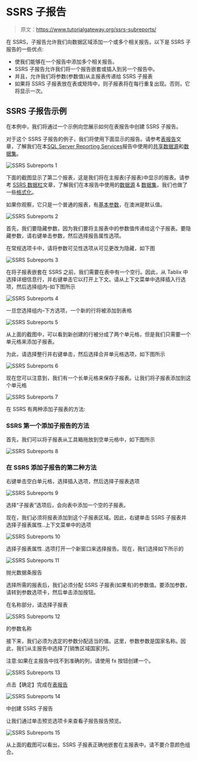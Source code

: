 # SSRS 子报告

> 原文：<https://www.tutorialgateway.org/ssrs-subreports/>

在 SSRS，子报告允许我们向数据区域添加一个或多个相关报告。以下是 SSRS 子报告的一些优点:

*   使我们能够在一个报告中添加多个相关报告。
*   SSRS 子报告允许我们将一个报告嵌套或插入到另一个报告中。
*   并且，允许我们将参数(参数值)从主报表传递给 SSRS 子报表
*   如果将 SSRS 子报表放在表或矩阵中，则子报表将在每行重复出现。否则，它将显示一次。

## SSRS 子报告示例

在本例中，我们将通过一个示例向您展示如何在表报告中创建 SSRS 子报告。

对于这个 SSRS 子报告的例子，我们将使用下面显示的报告。请参考[表报告](https://www.tutorialgateway.org/ssrs-table-report/)文章，了解我们在本[SQL Server Reporting Services](https://www.tutorialgateway.org/ssrs/)报告中使用的[共享数据源](https://www.tutorialgateway.org/ssrs-shared-data-source/)和[数据集](https://www.tutorialgateway.org/shared-dataset-in-ssrs/)。

![SSRS Subreports 1](img/ac1a8a06f24b41b205d307e1d1661c83.png)

下面的截图显示了第二个报表，这是我们将在主报表(子报表)中显示的报表。请参考 [SSRS 数据栏](https://www.tutorialgateway.org/data-bars-in-ssrs/)文章，了解我们在本报告中使用的[数据源](https://www.tutorialgateway.org/ssrs-shared-data-source/) & [数据集](https://www.tutorialgateway.org/shared-dataset-in-ssrs/)，我们也做了一些[格式化](https://www.tutorialgateway.org/formatting-data-bars-in-ssrs/)。

如果你观察，它只是一个普通的报表，有[基本参数](https://www.tutorialgateway.org/ssrs-report-parameters/)，在澳洲是默认值。

![SSRS Subreports 2](img/d827c454c06edd7c4253414a850cea82.png)

首先，我们要隐藏参数，因为我们要将主报表中的参数值传递给这个子报表。要隐藏参数，请右键单击参数，然后选择报告属性选项。

在常规选项卡中，请将参数可见性选项从可见更改为隐藏，如下图

![SSRS Subreports 3](img/c85672c211be7cfff58b7fcad8025c44.png)

在将子报表嵌套在 SSRS 之前，我们需要在表中有一个空行。因此，从 Tablix 中选择详细信息行，并右键单击它以打开上下文。请从上下文菜单中选择插入行选项，然后选择组内–如下图所示

![SSRS Subreports 4](img/2e252244ece15a4ba9691cbb9eff370f.png)

一旦您选择组内–下方选项，一个新的行将被添加到表格

![SSRS Subreports 5](img/1649d21416ae5713aeed5f3912a4ebeb.png)

从上面的截图中，可以看到新创建的行被分成了两个单元格，但是我们只需要一个单元格来添加子报表。

为此，请选择整行并右键单击，然后选择合并单元格选项，如下图所示

![SSRS Subreports 6](img/efad7aa61262972f7c2fe2b66f4274e3.png)

现在您可以注意到，我们有一个长单元格来保存子报表。让我们将子报表添加到这个单元格

![SSRS Subreports 7](img/7830344c5450975a83c9221889e167ee.png)

在 SSRS 有两种添加子报表的方法:

### SSRS 第一个添加子报告的方法

首先，我们可以将子报表从工具箱拖放到空单元格中，如下图所示

![SSRS Subreports 8](img/092a202bced982162ae090b382280569.png)

### 在 SSRS 添加子报告的第二种方法

右键单击空白单元格，选择插入选项，然后选择子报表选项

![SSRS Subreports 9](img/30ce858d3ca6fe9db9318c821eae464f.png)

选择“子报表”选项后，会向表中添加一个空的子报表。

现在，我们必须将报表添加到这个子报表区域。因此，右键单击 SSRS 子报表并选择子报表属性..上下文菜单中的选项

![SSRS Subreports 10](img/4a6c1994382fa96aa28fd83dbe18a871.png)

选择子报表属性..选项打开一个新窗口来选择报告。现在，我们选择如下所示的

![SSRS Subreports 11](img/11ffe7bb310cfe574794ca2a4e1fa3f6.png)

抛光数据条报告

选择所需的报表后，我们必须分配 SSRS 子报表(如果有)的参数值。要添加参数，请转到参数选项卡，然后单击添加按钮。

在名称部分，请选择子报表

![SSRS Subreports 12](img/5625142f60dbae76b6f56a4bd86dedfe.png)

的参数名称

接下来，我们必须为选定的参数分配适当的值。这里，参数参数是国家名称。因此，我们从主报告中选择了[销售区域国家]列。

注意:如果在主报告中找不到准确的列，请使用 fx 按钮创建一个。

![SSRS Subreports 13](img/39613dcf1641d0952cbfbf9df902f639.png)

点击【确定】完成在[表报告](https://www.tutorialgateway.org/ssrs-table-report/)

![SSRS Subreports 14](img/4355d9e5bc95fd246fe062ce28e16954.png)

中创建 SSRS 子报告

让我们通过单击预览选项卡来查看子报告报告预览。

![SSRS Subreports 15](img/0d50d8dc5b3f50ab14ed69301e2678a9.png)

从上面的截图可以看出，SSRS 子报表正确地嵌套在主报表中。请不要介意颜色组合。